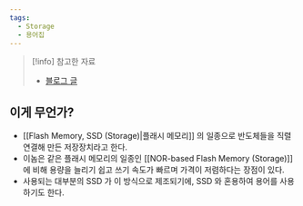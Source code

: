 ```yaml
---
tags:
  - Storage
  - 용어집
---
```

> [!info] 참고한 자료
> - [블로그 글](https://metar.tistory.com/entry/NAND-flash%EB%9E%80-%EB%AC%B4%EC%97%87%EC%9D%B8%EA%B0%80)

## 이게 무언가?

- [[Flash Memory, SSD (Storage)|플래시 메모리]] 의 일종으로 반도체들을 직렬 연결해 만든 저장장치라고 한다.
- 이놈은 같은 플래시 메모리의 일종인 [[NOR-based Flash Memory (Storage)]] 에 비해 용량을 늘리기 쉽고 쓰기 속도가 빠르며 가격이 저렴하다는 장점이 있다.
- 사용되는 대부분의 SSD 가 이 방식으로 제조되기에, SSD 와 혼용하여 용어를 사용하기도 한다.